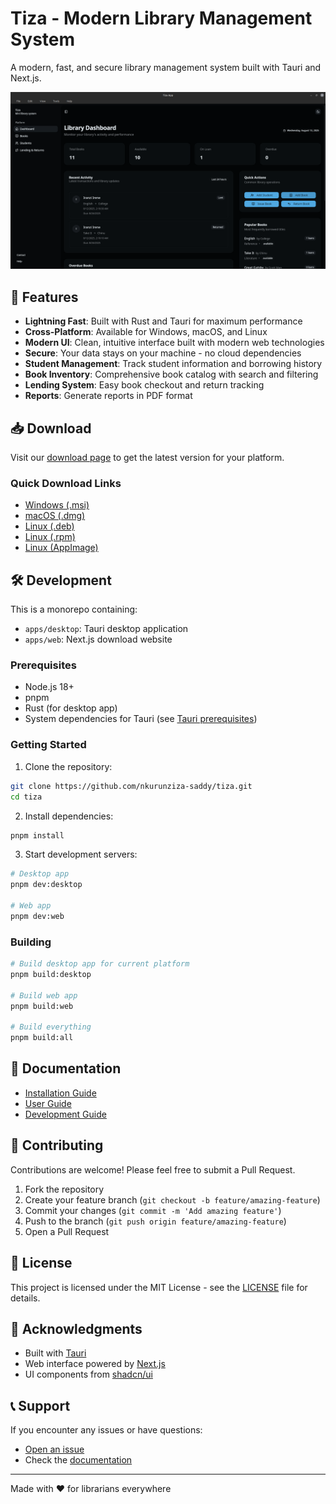 # Tiza - Modern Library Management System

A modern, fast, and secure library management system built with Tauri and Next.js.

![Tiza Screenshot](docs/screenshot.png)

## 🚀 Features

- **Lightning Fast**: Built with Rust and Tauri for maximum performance
- **Cross-Platform**: Available for Windows, macOS, and Linux
- **Modern UI**: Clean, intuitive interface built with modern web technologies
- **Secure**: Your data stays on your machine - no cloud dependencies
- **Student Management**: Track student information and borrowing history
- **Book Inventory**: Comprehensive book catalog with search and filtering
- **Lending System**: Easy book checkout and return tracking
- **Reports**: Generate reports in PDF format

## 📥 Download

Visit our [download page](https://nkurunziza-saddy.github.io/tiza) to get the latest version for your platform.

### Quick Download Links

- [Windows (.msi)](https://github.com/nkurunziza-saddy/tiza/releases/latest/download/tiza_x64_en-US.msi)
- [macOS (.dmg)](https://github.com/nkurunziza-saddy/tiza/releases/latest/download/tiza_x64.dmg)
- [Linux (.deb)](https://github.com/nkurunziza-saddy/tiza/releases/latest/download/tiza_amd64.deb)
- [Linux (.rpm)](https://github.com/nkurunziza-saddy/tiza/releases/latest/download/tiza-1.x86_64.rpm)
- [Linux (AppImage)](https://github.com/nkurunziza-saddy/tiza/releases/latest/download/tiza_amd64.AppImage)

## 🛠️ Development

This is a monorepo containing:

- `apps/desktop`: Tauri desktop application
- `apps/web`: Next.js download website

### Prerequisites

- Node.js 18+
- pnpm
- Rust (for desktop app)
- System dependencies for Tauri (see [Tauri prerequisites](https://tauri.app/v1/guides/getting-started/prerequisites))

### Getting Started

1. Clone the repository:

```bash
git clone https://github.com/nkurunziza-saddy/tiza.git
cd tiza
```

2. Install dependencies:

```bash
pnpm install
```

3. Start development servers:

```bash
# Desktop app
pnpm dev:desktop

# Web app
pnpm dev:web
```

### Building

```bash
# Build desktop app for current platform
pnpm build:desktop

# Build web app
pnpm build:web

# Build everything
pnpm build:all
```

## 📖 Documentation

- [Installation Guide](docs/installation.md)
- [User Guide](docs/user-guide.md)
- [Development Guide](docs/development.md)

## 🤝 Contributing

Contributions are welcome! Please feel free to submit a Pull Request.

1. Fork the repository
2. Create your feature branch (`git checkout -b feature/amazing-feature`)
3. Commit your changes (`git commit -m 'Add amazing feature'`)
4. Push to the branch (`git push origin feature/amazing-feature`)
5. Open a Pull Request

## 📝 License

This project is licensed under the MIT License - see the [LICENSE](LICENSE) file for details.

## 🙏 Acknowledgments

- Built with [Tauri](https://tauri.app/)
- Web interface powered by [Next.js](https://nextjs.org/)
- UI components from [shadcn/ui](https://ui.shadcn.com/)

## 📞 Support

If you encounter any issues or have questions:

- [Open an issue](https://github.com/nkurunziza-saddy/tiza/issues)
- Check the [documentation](docs/)

---

Made with ❤️ for librarians everywhere
